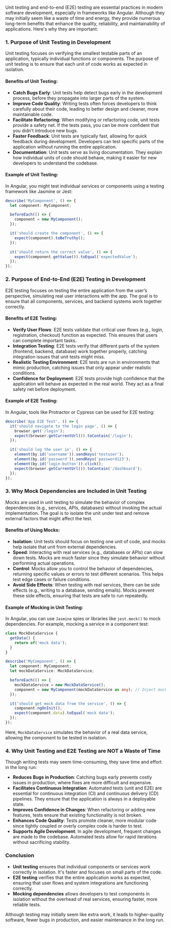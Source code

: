 Unit testing and end-to-end (E2E) testing are essential practices in modern software development, especially in frameworks like Angular. Although they may initially seem like a waste of time and energy, they provide numerous long-term benefits that enhance the quality, reliability, and maintainability of applications. Here's why they are important:

### 1. **Purpose of Unit Testing in Development**
Unit testing focuses on verifying the smallest testable parts of an application, typically individual functions or components. The purpose of unit testing is to ensure that each unit of code works as expected in isolation.

#### Benefits of Unit Testing:
- **Catch Bugs Early**: Unit tests help detect bugs early in the development process, before they propagate into larger parts of the system.
- **Improve Code Quality**: Writing tests often forces developers to think carefully about their code, leading to better design and cleaner, more maintainable code.
- **Facilitate Refactoring**: When modifying or refactoring code, unit tests provide a safety net. If the tests pass, you can be more confident that you didn’t introduce new bugs.
- **Faster Feedback**: Unit tests are typically fast, allowing for quick feedback during development. Developers can test specific parts of the application without running the entire application.
- **Documentation**: Unit tests serve as living documentation. They explain how individual units of code should behave, making it easier for new developers to understand the codebase.

#### Example of Unit Testing:
In Angular, you might test individual services or components using a testing framework like Jasmine or Jest:

```typescript
describe('MyComponent', () => {
  let component: MyComponent;

  beforeEach(() => {
    component = new MyComponent();
  });

  it('should create the component', () => {
    expect(component).toBeTruthy();
  });

  it('should return the correct value', () => {
    expect(component.getValue()).toEqual('expectedValue');
  });
});
```

### 2. **Purpose of End-to-End (E2E) Testing in Development**
E2E testing focuses on testing the entire application from the user’s perspective, simulating real user interactions with the app. The goal is to ensure that all components, services, and backend systems work together correctly.

#### Benefits of E2E Testing:
- **Verify User Flows**: E2E tests validate that critical user flows (e.g., login, registration, checkout) function as expected. This ensures that users can complete important tasks.
- **Integration Testing**: E2E tests verify that different parts of the system (frontend, backend, database) work together properly, catching integration issues that unit tests might miss.
- **Realistic Testing Environment**: E2E tests are run in environments that mimic production, catching issues that only appear under realistic conditions.
- **Confidence for Deployment**: E2E tests provide high confidence that the application will behave as expected in the real world. They act as a final safety net before deployment.

#### Example of E2E Testing:
In Angular, tools like Protractor or Cypress can be used for E2E testing:

```typescript
describe('App E2E Test', () => {
  it('should navigate to the login page', () => {
    browser.get('/login');
    expect(browser.getCurrentUrl()).toContain('/login');
  });

  it('should log the user in', () => {
    element(by.id('username')).sendKeys('testuser');
    element(by.id('password')).sendKeys('password123');
    element(by.id('login-button')).click();
    expect(browser.getCurrentUrl()).toContain('/dashboard');
  });
});
```

### 3. **Why Mock Dependencies are Included in Unit Testing**
Mocks are used in unit testing to simulate the behavior of complex dependencies (e.g., services, APIs, databases) without invoking the actual implementation. The goal is to isolate the unit under test and remove external factors that might affect the test.

#### Benefits of Using Mocks:
- **Isolation**: Unit tests should focus on testing one unit of code, and mocks help isolate that unit from external dependencies.
- **Speed**: Interacting with real services (e.g., databases or APIs) can slow down tests. Mocks are much faster since they simulate behavior without performing actual operations.
- **Control**: Mocks allow you to control the behavior of dependencies, returning specific values or errors to test different scenarios. This helps test edge cases or failure conditions.
- **Avoid Side Effects**: When testing with real services, there can be side effects (e.g., writing to a database, sending emails). Mocks prevent these side effects, ensuring that tests are safe to run repeatedly.
  
#### Example of Mocking in Unit Testing:
In Angular, you can use `Jasmine` spies or libraries like `jest.mock()` to mock dependencies. For example, mocking a service in a component test:

```typescript
class MockDataService {
  getData() {
    return of('mock data');
  }
}

describe('MyComponent', () => {
  let component: MyComponent;
  let mockDataService: MockDataService;

  beforeEach(() => {
    mockDataService = new MockDataService();
    component = new MyComponent(mockDataService as any); // Inject mock service
  });

  it('should get mock data from the service', () => {
    component.ngOnInit();
    expect(component.data).toEqual('mock data');
  });
});
```

Here, `MockDataService` simulates the behavior of a real data service, allowing the component to be tested in isolation.

### 4. **Why Unit Testing and E2E Testing are NOT a Waste of Time**
Though writing tests may seem time-consuming, they save time and effort in the long run:

- **Reduces Bugs in Production**: Catching bugs early prevents costly issues in production, where fixes are more difficult and expensive.
- **Facilitates Continuous Integration**: Automated tests (unit and E2E) are essential for continuous integration (CI) and continuous delivery (CD) pipelines. They ensure that the application is always in a deployable state.
- **Improves Confidence in Changes**: When refactoring or adding new features, tests ensure that existing functionality is not broken.
- **Enhances Code Quality**: Tests promote cleaner, more modular code since tightly coupled or overly complex code is harder to test.
- **Supports Agile Development**: In agile development, frequent changes are made to the codebase. Automated tests allow for rapid iterations without sacrificing stability.

### Conclusion
- **Unit testing** ensures that individual components or services work correctly in isolation. It's faster and focuses on small parts of the code.
- **E2E testing** verifies that the entire application works as expected, ensuring that user flows and system integrations are functioning correctly.
- **Mocking dependencies** allows developers to test components in isolation without the overhead of real services, ensuring faster, more reliable tests.
  
Although testing may initially seem like extra work, it leads to higher-quality software, fewer bugs in production, and easier maintenance in the long run.
